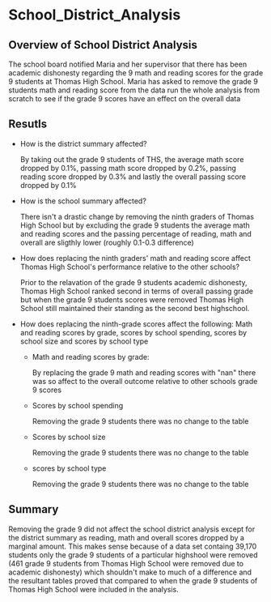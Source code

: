 # School_District_Analysis

## Overview of School District Analysis
The school board notified Maria and her supervisor that there has been academic dishonesty regarding the 9 math and reading scores for the grade 9 students at Thomas High School. Maria has asked to remove the grade 9 students math and reading score from the data run the whole analysis from scratch to see if the grade 9 scores have an effect on the overall data 

## Resutls 
- How is the district summary affected?

    By taking out the grade 9 students of THS, the average math score dropped by 0.1%, passing math score dropped by 0.2%, passing reading score dropped by 0.3% and lastly the overall passing score dropped by 0.1%



- How is the school summary affected?

    There isn't a drastic change by removing the ninth graders of Thomas High School but by excluding the grade 9 students the average math and reading scores and the passing percentage of reading, math and overall are sligthly lower (roughly 0.1-0.3 difference) 





- How does replacing the ninth graders' math and reading score affect Thomas High School's performance relative to the other schools?

    Prior to the relavation of the grade 9 students academic dishonesty, Thomas High School ranked second in terms of overall passing grade but when the grade 9 students scores were removed Thomas High School still maintained their standing as the second best highschool.



- How does replacing the ninth-grade scores affect the following: Math and reading scores by grade, scores by school spending, scores by school size and scores by school type
    - Math and reading scores by grade:

        By replacing the grade 9 math and reading scores with "nan" there was so affect to the overall outcome relative to other schools grade 9 scores 


    - Scores by school spending 

        Removing the grade 9 students there was no change to the table


    - Scores by school size

        Removing the grade 9 students there was no change to the table

    - scores by school type

        Removing the grade 9 students there was no change to the table
    
## Summary 
Removing the grade 9 did not affect the school district analysis except for the district summary as reading, math and overall scores dropped by a marginal amount. This makes sense because of a data set containg 39,170 students only the grade 9 students of a particular highshool were removed (461 grade 9 students from Thomas High School were removed due to academic dishonesty) which shouldn't make to much of a difference and the resultant tables proved that compared to when the grade 9 students of Thomas High School were included in the analysis.
